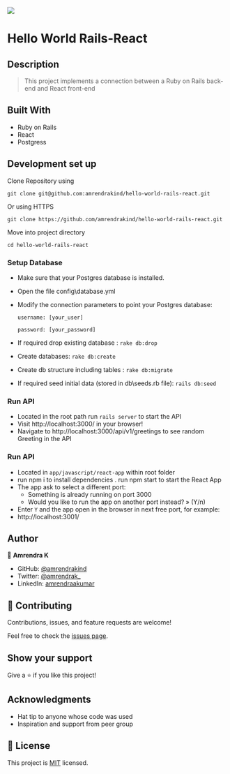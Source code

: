 ![](https://img.shields.io/badge/Microverse-blueviolet)

# Hello World Rails-React

## Description

> This project implements a connection between a Ruby on Rails back-end and React front-end

## Built With

- Ruby on Rails
- React
- Postgress


## Development set up

Clone Repository using

`git clone git@github.com:amrendrakind/hello-world-rails-react.git`

Or using HTTPS

`git clone https://github.com/amrendrakind/hello-world-rails-react.git`

Move into project directory

`cd hello-world-rails-react`

### Setup Database 
- Make sure that your Postgres database is installed.
- Open the file config\database.yml
- Modify the connection parameters to point your Postgres database:

    `username: [your_user]`

    `password: [your_password]`

- If required drop existing database : `rake db:drop`
- Create databases: `rake db:create`
- Create db structure including tables : `rake db:migrate`
- If required seed initial data (stored in db\seeds.rb file): `rails db:seed`


### Run API
- Located in the root path run `rails server` to start the API
- Visit http://localhost:3000/ in your browser!
- Navigate to http://localhost:3000/api/v1/greetings to see random Greeting in the API

### Run API

- Located in `app/javascript/react-app` within root folder
- run npm i to install dependencies . run npm start to start the React App
- The app ask to select a different port:
    - Something is already running on port 3000
    - Would you like to run the app on another port instead? » (Y/n)
- Enter `Y` and the app open in the browser in next free port, for example:
- http://localhost:3001/

## Author

👤 **Amrendra K**

- GitHub: [@amrendrakind](https://github.com/amrendrakind)
- Twitter: [@amrendrak_](https://twitter.com/amrendrak_)
- LinkedIn: [amrendraakumar](https://linkedin.com/in/amrendraakumar)

## 🤝 Contributing

Contributions, issues, and feature requests are welcome!

Feel free to check the [issues page](https://github.com/amrendrakind/budget-app/issues).

## Show your support

Give a ⭐️ if you like this project!

## Acknowledgments

- Hat tip to anyone whose code was used
- Inspiration and support from peer group

## 📝 License

This project is [MIT](./LICENSE) licensed.
